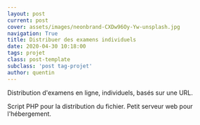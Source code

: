 ```yaml
---
layout: post
current: post
cover: assets/images/neonbrand-CXDw96Oy-Yw-unsplash.jpg
navigation: True
title: Distribuer des examens individuels
date: 2020-04-30 10:18:00
tags: projet
class: post-template
subclass: 'post tag-projet'
author: quentin
---
```


Distribution d'examens en ligne, individuels, basés sur une URL.

Script PHP pour la distribution du fichier. Petit serveur web pour l'hébergement.